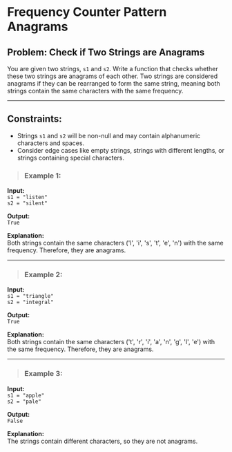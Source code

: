 # Frequency Counter Pattern Anagrams

## Problem: Check if Two Strings are Anagrams

You are given two strings, `s1` and `s2`. Write a function that checks whether these two strings are anagrams of each other. Two strings are considered anagrams if they can be rearranged to form the same string, meaning both strings contain the same characters with the same frequency.

---

## Constraints:

- Strings `s1` and `s2` will be non-null and may contain alphanumeric characters and spaces.
- Consider edge cases like empty strings, strings with different lengths, or strings containing special characters.

> ### Example 1:

**Input:**  
`s1 = "listen"`  
`s2 = "silent"`

**Output:**  
`True`

**Explanation:**  
Both strings contain the same characters ('l', 'i', 's', 't', 'e', 'n') with the same frequency. Therefore, they are anagrams.

---

> ### Example 2:

**Input:**  
`s1 = "triangle"`  
`s2 = "integral"`

**Output:**  
`True`

**Explanation:**  
Both strings contain the same characters ('t', 'r', 'i', 'a', 'n', 'g', 'l', 'e') with the same frequency. Therefore, they are anagrams.

---

> ### Example 3:

**Input:**  
`s1 = "apple"`  
`s2 = "pale"`

**Output:**  
`False`

**Explanation:**  
The strings contain different characters, so they are not anagrams.
